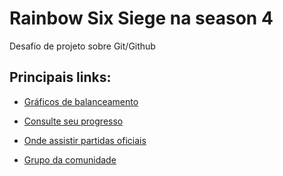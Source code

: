 # Rainbow Six Siege na season 4
Desafio de projeto sobre Git/Github

## Principais links:

- [Gráficos de balanceamento](https://www.ubisoft.com/pt-br/game/rainbow-six/siege/news-updates/1v9NZlzMM76sXjqk5ToKRe/notas-do-designer-da-prtemporada-y7s1) 

- [Consulte seu progresso](https://tabstats.com/siege)

- [Onde assistir partidas oficiais](https://www.twitch.tv/rainbow6)

- [Grupo da comunidade](https://www.facebook.com/groups/rainbow6brasil)

  

  

  

